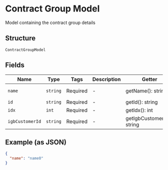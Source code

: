 
# Contract Group Model

Model containing the contract group details

## Structure

`ContractGroupModel`

## Fields

| Name | Type | Tags | Description | Getter | Setter |
|  --- | --- | --- | --- | --- | --- |
| `name` | `string` | Required | - | getName(): string | setName(string name): void |
| `id` | `string` | Required | - | getId(): string | setId(string id): void |
| `idx` | `int` | Required | - | getIdx(): int | setIdx(int idx): void |
| `igbCustomerId` | `string` | Required | - | getIgbCustomerId(): string | setIgbCustomerId(string igbCustomerId): void |

## Example (as JSON)

```json
{
  "name": "name0"
}
```

